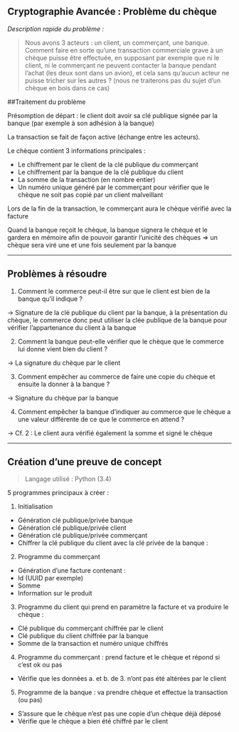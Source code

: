 
 **Cryptographie Avancée : Problème du chèque**
---

*Description rapide du problème :*
>Nous avons 3 acteurs : un client, un commerçant, une banque.
Comment faire en sorte qu’une transaction commerciale grave à un chèque puisse être effectuée, en supposant par exemple que ni le client, ni le commerçant ne peuvent contacter la banque pendant l’achat (les deux sont dans un avion), et cela sans qu’aucun acteur ne puisse tricher sur les autres ?
(nous ne traiterons pas du sujet d’un chèque en bois dans ce cas)


##Traitement du problème

Présomption de départ : le client doit avoir sa clé publique signée par la banque (par exemple à son adhésion à la banque)

La transaction se fait de façon active (échange entre les acteurs).

Le chèque contient 3 informations principales :
 - Le chiffrement par le client de la clé publique du commerçant
 - Le chiffrement par la banque de la clé publique du client  
 - La somme de la transaction (en nombre entier)
 - Un numéro unique généré par le commerçant pour vérifier que le chèque ne soit pas copié par un client malveillant

Lors de la fin de la transaction, le commerçant aura le chèque vérifié avec la facture

Quand la banque reçoit le chèque, la banque signera le chèque et le gardera en mémoire afin de pouvoir garantir l’unicité des chèques => un chèque sera viré une et une fois seulement par la banque

----

## Problèmes à résoudre
1. Comment le commerce peut-il être sur que le client est bien de la banque qu’il indique ?

-> Signature de la clé publique du client par la banque, à la présentation du chèque, le commerce donc peut utiliser la clée publique de la banque pour vérifier l’appartenance du client à la banque

2. Comment la banque peut-elle vérifier que le chèque que le commerce lui donne vient bien du client ?

-> La signature du chèque par le client

3. Comment empêcher au commerce de faire une copie du chèque et ensuite la donner à la banque ?

-> Signature du chèque par la banque

4. Comment empêcher la banque d’indiquer au commerce que le chèque a une valeur différente de ce que le commerce en attend ?

-> Cf. 2 : Le client aura vérifié également la somme et signé le chèque

----

## Création d’une preuve de concept

>Langage utilisé : Python (3.4)

5 programmes principaux à créer :

1. Initialisation
  - Génération clé publique/privée banque
  - Génération clé publique/privée client
  - Génération clé publique/privée commerçant
  - Chiffrer la clé publique du client avec la clé privée de la banque :
2. Programme du commerçant
  - Génération d’une facture contenant :
  - Id (UUID par exemple)
  - Somme
  - Information sur le produit
3. Programme du client qui prend en paramètre la facture et va produire le chèque :
  - Clé publique du commerçant chiffrée par le client
  - Clé publique du client chiffrée par la banque
  - Somme de la transaction et numéro unique chiffrés
4. Programme du commerçant : prend facture et le chèque et répond si c’est ok ou pas
  - Vérifie que les données a. et b. de 3. n’ont pas été altérées par le client
5. Programme de la banque : va prendre chèque et effectue la transaction (ou pas)
  - S’assure que le chèque n’est pas une copie d’un chèque déjà déposé
  - Vérifie que le chèque a bien été chiffré par le client
